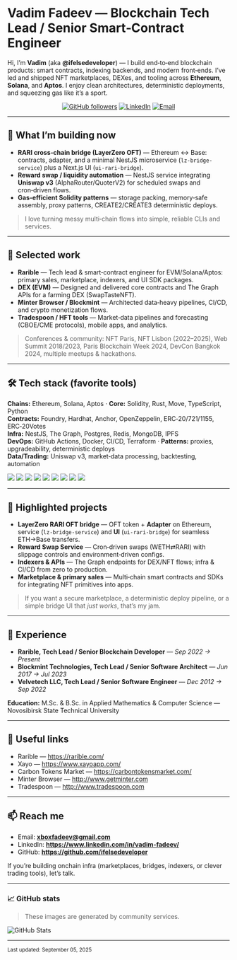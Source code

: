 # Vadim Fadeev — Blockchain Tech Lead / Senior Smart‑Contract Engineer

Hi, I’m **Vadim** (aka **@ifelsedeveloper**) — I build end‑to‑end blockchain products: smart contracts, indexing backends, and modern front‑ends. I’ve led and shipped NFT marketplaces, DEXes, and tooling across **Ethereum**, **Solana**, and **Aptos**. I enjoy clean architectures, deterministic deployments, and squeezing gas like it’s a sport.

<p align="center">
  <a href="https://github.com/ifelsedeveloper"><img alt="GitHub followers" src="https://img.shields.io/github/followers/ifelsedeveloper?label=Follow&style=for-the-badge"></a>
  <a href="https://www.linkedin.com/in/vadim-fadeev/"><img alt="LinkedIn" src="https://img.shields.io/badge/LinkedIn-vadim--fadeev-blue?style=for-the-badge&logo=linkedin"></a>
  <a href="mailto:xboxfadeev@gmail.com"><img alt="Email" src="https://img.shields.io/badge/Contact-Email-success?style=for-the-badge&logo=gmail"></a>
</p>

---

## 🚀 What I’m building now
- **RARI cross‑chain bridge (LayerZero OFT)** — Ethereum ↔ Base: contracts, adapter, and a minimal NestJS microservice (`lz-bridge-service`) plus a Next.js UI (`ui-rari-bridge`).
- **Reward swap / liquidity automation** — NestJS service integrating **Uniswap v3** (AlphaRouter/QuoterV2) for scheduled swaps and cron‑driven flows.
- **Gas‑efficient Solidity patterns** — storage packing, memory‑safe assembly, proxy patterns, CREATE2/CREATE3 deterministic deploys.

> I love turning messy multi‑chain flows into simple, reliable CLIs and services.

---

## 🧩 Selected work
- **Rarible** — Tech lead & smart‑contract engineer for EVM/Solana/Aptos: primary sales, marketplace, indexers, and UI SDK packages.
- **DEX (EVM)** — Designed and delivered core contracts and The Graph APIs for a farming DEX (SwapTasteNFT).
- **Minter Browser / Blockmint** — Architected data‑heavy pipelines, CI/CD, and crypto monetization flows.
- **Tradespoon / HFT tools** — Market‑data pipelines and forecasting (CBOE/CME protocols), mobile apps, and analytics.

> Conferences & community: NFT Paris, NFT Lisbon (2022–2025), Web Summit 2018/2023, Paris Blockchain Week 2024, DevCon Bangkok 2024, multiple meetups & hackathons.

---

## 🛠️ Tech stack (favorite tools)
**Chains:** Ethereum, Solana, Aptos · **Core:** Solidity, Rust, Move, TypeScript, Python  
**Contracts:** Foundry, Hardhat, Anchor, OpenZeppelin, ERC‑20/721/1155, ERC‑20Votes  
**Infra:** NestJS, The Graph, Postgres, Redis, MongoDB, IPFS  
**DevOps:** GitHub Actions, Docker, CI/CD, Terraform · **Patterns:** proxies, upgradeability, deterministic deploys  
**Data/Trading:** Uniswap v3, market‑data processing, backtesting, automation

<p>
  <img src="https://img.shields.io/badge/Solidity-363636?logo=solidity&logoColor=white"> 
  <img src="https://img.shields.io/badge/Foundry-black">
  <img src="https://img.shields.io/badge/Hardhat-181717?logo=hardhat">
  <img src="https://img.shields.io/badge/TypeScript-3178C6?logo=typescript&logoColor=white">
  <img src="https://img.shields.io/badge/NestJS-EA2845?logo=nestjs&logoColor=white">
  <img src="https://img.shields.io/badge/The%20Graph-6747ED?logo=thegraph&logoColor=white">
  <img src="https://img.shields.io/badge/Postgres-316192?logo=postgresql&logoColor=white">
  <img src="https://img.shields.io/badge/Redis-DC382D?logo=redis&logoColor=white">
  <img src="https://img.shields.io/badge/Docker-2496ED?logo=docker&logoColor=white">
</p>

---

## 🧪 Highlighted projects
- **LayerZero RARI OFT bridge** — OFT token + **Adapter** on Ethereum, service (`lz-bridge-service`) and **UI** (`ui-rari-bridge`) for seamless ETH→Base transfers.  
- **Reward Swap Service** — Cron‑driven swaps (WETH⇄RARI) with slippage controls and environment‑driven configs.  
- **Indexers & APIs** — The Graph endpoints for DEX/NFT flows; infra & CI/CD from zero to production.  
- **Marketplace & primary sales** — Multi‑chain smart contracts and SDKs for integrating NFT primitives into apps.

> If you want a secure marketplace, a deterministic deploy pipeline, or a simple bridge UI that *just works*, that’s my jam.

---

## 🧭 Experience
- **Rarible, Tech Lead / Senior Blockchain Developer** — *Sep 2022 → Present*  
- **Blockmint Technologies, Tech Lead / Senior Software Architect** — *Jun 2017 → Jul 2023*  
- **Velvetech LLC, Tech Lead / Senior Software Engineer** — *Dec 2012 → Sep 2022*  

**Education:** M.Sc. & B.Sc. in Applied Mathematics & Computer Science — Novosibirsk State Technical University

---

## 🔗 Useful links
- Rarible — https://rarible.com/  
- Xayo — https://www.xayoapp.com/  
- Carbon Tokens Market — https://carbontokensmarket.com/  
- Minter Browser — http://www.getminter.com  
- Tradespoon — http://www.tradespoon.com  

---

## 📫 Reach me
- Email: **xboxfadeev@gmail.com**
- LinkedIn: **https://www.linkedin.com/in/vadim-fadeev/**
- GitHub: **https://github.com/ifelsedeveloper**

If you’re building onchain infra (marketplaces, bridges, indexers, or clever trading tools), let’s talk.

---

### 📈 GitHub stats
> These images are generated by community services.

![GitHub Stats](https://github-readme-stats.vercel.app/api?username=ifelsedeveloper&show_icons=true)

---

<sub>Last updated: September 05, 2025</sub>
